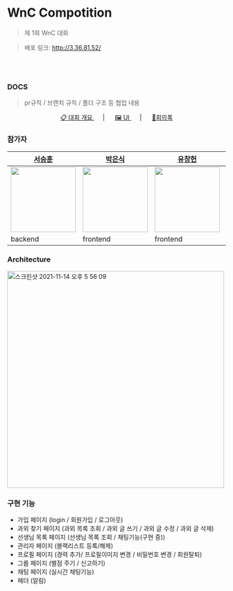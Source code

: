 # WnC Compotition

> 제 1회 WnC 대회

> 배포 링크: http://3.36.81.52/


<br/>
<br/>

### DOCS

> pr규칙 / 브랜치 규칙 / 폴더 구조 등 협업 내용

<p align="center">
  <a href="https://roan-firewall-154.notion.site/1-x-WnC-d27d58216eb84b39b023a5dcd1bd94fb">📋 대회 개요 </a>&nbsp;&nbsp;&nbsp;&nbsp; | &nbsp;&nbsp;&nbsp;&nbsp; 
  <a href="https://www.figma.com/file/bJnNIJlWEu3jWYnaSR9M5O/Untitled?node-id=0%3A1"> 🖼 UI </a>&nbsp;&nbsp;&nbsp;&nbsp; | &nbsp;&nbsp;&nbsp;&nbsp; 
  <a href="https://sage-eris-d5b.notion.site/x-WnC-b07191224bc44075a6c2d6c1850d71d6"> 🔖회의록 </a>
</p>

### 참가자

| [서승훈](https://github.com/qkrdmstlr3)                                          | [박은식](https://github.com/gitgitWi)                                            | [유창헌](https://github.com/yyjjjj)                                               | [정현수](https://github.com/Eunsol0410)                                          |
| -------------------------------------------------------------------------------- | -------------------------------------------------------------------------------- | --------------------------------------------------------------------------------- | -------------------------------------------------------------------------------- |
| <img src="https://avatars.githubusercontent.com/u/55012742?v=4" width="150px" /> | <img src="https://avatars.githubusercontent.com/u/26402298?v=4" width="150px" /> | <img src="https://avatars.githubusercontent.com/u/49175629?v=4"  width="150px" /> | <img src="https://avatars.githubusercontent.com/u/54893898?v=4" width="150px" /> |
| backend                                                                          | frontend                                                                         | frontend                                                                          | frontend                                                                         |

### Architecture

<img width="500" alt="스크린샷 2021-11-14 오후 5 56 09" src="https://user-images.githubusercontent.com/26402298/141674372-20af1630-2e44-416b-b853-56ec92d37082.png">

### 구현 기능

- 가입 페이지 (login / 회원가입 / 로그아웃)
- 과외 찾기 페이지 (과외 목록 조회 / 과외 글 쓰기 / 과외 글 수정 / 과외 글 삭제)
- 선생님 목록 페이지 (선생님 목록 조회 / 채팅기능(구현 중))
- 관리자 페이지 (블랙리스트 등록/해제)
- 프로필 페이지 (경력 추가/ 프로필이미지 변경 / 비밀번호 변경 / 회원탈퇴)
- 그룹 페이지 (별점 주기 / 신고하기)
- 채팅 페이지 (실시간 채팅기능)
- 헤더 (알림)
